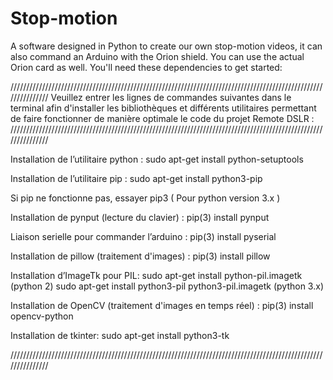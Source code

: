 # Stop-motion
A software designed in Python to create our own stop-motion videos, it can also command an Arduino with the Orion shield. You can use the actual Orion card as well.
You'll need these dependencies to get started:

///////////////////////////////////////////////////////////////////////////////////////////////////////////////
Veuillez entrer les lignes de commandes suivantes dans le terminal afin d'installer les bibliothèques 
et différents utilitaires permettant de faire fonctionner de manière optimale le code du projet Remote DSLR : 
///////////////////////////////////////////////////////////////////////////////////////////////////////////////

Installation de l’utilitaire python :
sudo apt-get install python-setuptools

Installation de l’utilitaire pip :
sudo apt-get install python3-pip

Si pip ne fonctionne pas, essayer pip3 ( Pour python version 3.x )

Installation de pynput (lecture du clavier) :
pip(3) install pynput

Liaison serielle pour commander l’arduino :
pip(3) install pyserial

Installation de pillow (traitement d'images) :
pip(3) install pillow

Installation d’ImageTk pour PIL:
sudo apt-get install python-pil.imagetk (python 2)
sudo apt-get install python3-pil python3-pil.imagetk (python 3.x)

Installation de OpenCV (traitement d'images en temps réel) :
pip(3) install opencv-python

Installation de tkinter: sudo apt-get install python3-tk

///////////////////////////////////////////////////////////////////////////////////////////////////////////////
